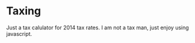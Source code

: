 Taxing 
=========

Just a tax calulator for 2014 tax rates.  I am not a tax man, just enjoy using javascript.
